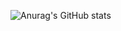![Anurag's GitHub stats](https://github-readme-stats.vercel.app/api?username=vermuzui&show_icons=true&theme=radical)
